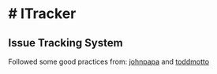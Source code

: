<h1># ITracker</h1>
<h2>Issue Tracking System</h2>

<p>
	Followed some good practices from:
	<a href="//github.com/johnpapa/angular-styleguide/tree/master/a1" title="visit">johnpapa</a>
	and
	<a href="//github.com/toddmotto/angular-styleguide" title="visit">toddmotto</a>
</p>